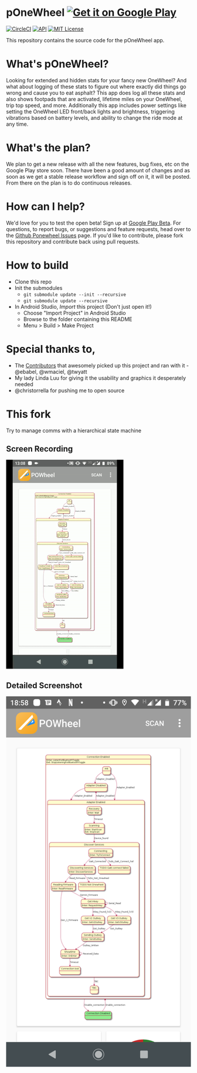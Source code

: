 # pOneWheel  <a style="margin-bottom: 0;" href='https://play.google.com/store/apps/details?id=net.kwatts.powtools'><img alt='Get it on Google Play' src='https://play.google.com/intl/en_us/badges/images/generic/en_badge_web_generic.png' height="80px"/></a>
[![CircleCI](https://img.shields.io/circleci/project/github/ponewheel/android-ponewheel/master.svg)](https://circleci.com/gh/ponewheel/android-ponewheel) [![API](https://img.shields.io/badge/API-21%2B-green.svg?style=flat)](https://android-arsenal.com/api?level=21) [![MIT License](https://img.shields.io/github/license/ponewheel/android-ponewheel.svg)](https://opensource.org/licenses/mit-license.php)

This repository contains the source code for the pOneWheel app.

# What's pOneWheel?

Looking for extended and hidden stats for your fancy new OneWheel? And what about logging of these stats to figure out where exactly did things go wrong and cause you to eat asphalt? This app does log all these stats and also shows footpads that are activated, lifetime miles on your OneWheel, trip top speed, and more. Additionally this app includes power settings like setting the OneWheel LED front/back lights and brightness, triggering vibrations based on battery levels, and ability to change the ride mode at any time.

# What's the plan?

We plan to get a new release with all the new features, bug fixes, etc on the Google Play store soon. There have been a good amount of changes and as soon as we get a stable release workflow and sign off on it, it will be posted. From there on the plan is to do continuous releases.

# How can I help?

We'd love for you to test the open beta! Sign up at [Google Play Beta]. For questions, to report bugs, or suggestions and feature requests, head over to the [Github Ponewheel Issues] page. If you'd like to contribute, please fork this repository and contribute back using pull requests.

# How to build

* Clone this repo
* Init the submodules
  * `git submodule update --init --recursive`
  * `git submodule update --recursive`
* In Android Studio, *Import* this project (Don't just open it!)
  * Choose "Import Project" in Android Studio
  * Browse to the folder containing this README
  * Menu > Build > Make Project

# Special thanks to,
- The [Contributors] that awesomely picked up this project and ran with it - @ebabel, @wmaciel, @twyatt
- My lady Linda Luu for giving it the usability and graphics it desperately needed
- @christorrella for pushing me to open source

<!-- ![ponewheel logo](artwork/logo.png?raw=true) -->
<!-- ![main screenshot](https://lh3.googleusercontent.com/9H6BH3lNRwYY50xUHNbHnpy68aAvUzxEuhE2Y-dcRB84hSeJx0EHScNe7v01bJTF8w=h310-rw) -->


[Github Ponewheel Issues]: https://github.com/ponewheel/android-ponewheel/issues
[Contributors]: https://github.com/ponewheel/android-ponewheel/graphs/contributors
[OneWheel]: https://onewheel.com/
[Google Play]: https://play.google.com/store/apps/details?id=net.kwatts.powtools
[Google Play Beta]: https://play.google.com/apps/testing/net.kwatts.powtools

# This fork

Try to manage comms with a hierarchical state machine

## Screen Recording

 ![Live demo](doc/screen-recording.gif)

## Detailed Screenshot 

![Screenshot](doc/screenshot.png)